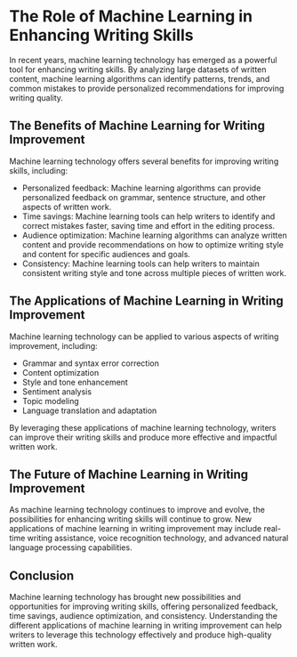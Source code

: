 The Role of Machine Learning in Enhancing Writing Skills
=================================================================================

In recent years, machine learning technology has emerged as a powerful tool for enhancing writing skills. By analyzing large datasets of written content, machine learning algorithms can identify patterns, trends, and common mistakes to provide personalized recommendations for improving writing quality.

The Benefits of Machine Learning for Writing Improvement
--------------------------------------------------------

Machine learning technology offers several benefits for improving writing skills, including:

* Personalized feedback: Machine learning algorithms can provide personalized feedback on grammar, sentence structure, and other aspects of written work.
* Time savings: Machine learning tools can help writers to identify and correct mistakes faster, saving time and effort in the editing process.
* Audience optimization: Machine learning algorithms can analyze written content and provide recommendations on how to optimize writing style and content for specific audiences and goals.
* Consistency: Machine learning tools can help writers to maintain consistent writing style and tone across multiple pieces of written work.

The Applications of Machine Learning in Writing Improvement
-----------------------------------------------------------

Machine learning technology can be applied to various aspects of writing improvement, including:

* Grammar and syntax error correction
* Content optimization
* Style and tone enhancement
* Sentiment analysis
* Topic modeling
* Language translation and adaptation

By leveraging these applications of machine learning technology, writers can improve their writing skills and produce more effective and impactful written work.

The Future of Machine Learning in Writing Improvement
-----------------------------------------------------

As machine learning technology continues to improve and evolve, the possibilities for enhancing writing skills will continue to grow. New applications of machine learning in writing improvement may include real-time writing assistance, voice recognition technology, and advanced natural language processing capabilities.

Conclusion
----------

Machine learning technology has brought new possibilities and opportunities for improving writing skills, offering personalized feedback, time savings, audience optimization, and consistency. Understanding the different applications of machine learning in writing improvement can help writers to leverage this technology effectively and produce high-quality written work.
